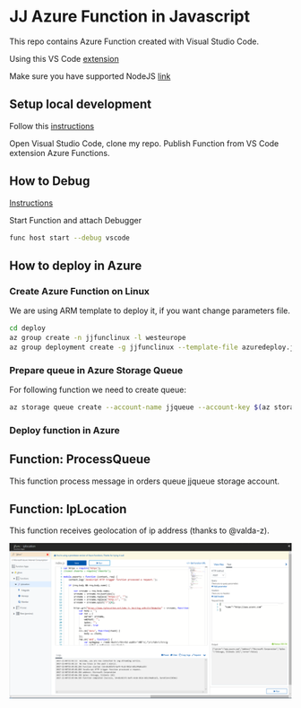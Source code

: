 # JJ Azure Function in Javascript
This repo contains Azure Function created with Visual Studio Code.

Using this VS Code [extension](https://marketplace.visualstudio.com/items?itemName=ms-azuretools.vscode-azurefunctions)

Make sure you have supported NodeJS [link](https://nodejs.org/en/download/package-manager/#debian-and-ubuntu-based-linux-distributions)

## Setup local development
Follow this [instructions](https://docs.microsoft.com/en-us/azure/azure-functions/functions-run-local)

Open Visual Studio Code, clone my repo. Publish Function from VS Code extension Azure Functions.

## How to Debug
[Instructions](https://docs.microsoft.com/en-us/azure/azure-functions/functions-run-local)

Start Function and attach Debugger
```bash
func host start --debug vscode
```

## How to deploy in Azure

### Create Azure Function on Linux

We are using ARM template to deploy it, if you want change parameters file.
```bash
cd deploy
az group create -n jjfunclinux -l westeurope
az group deployment create -g jjfunclinux --template-file azuredeploy.json --parameters azuredeploy-params.json
```

### Prepare queue in Azure Storage Queue

For following function we need to create queue:
```bash
az storage queue create --account-name jjqueue --account-key $(az storage account keys list -g jjfunclinux -n jjqueue --query [0].value -o json) -n orders
```

### Deploy function in Azure



## Function: ProcessQueue

This function process message in orders queue jjqueue storage account.



## Function: IpLocation

This function receives geolocation of ip address (thanks to @valda-z).

![screenshot1](media/snip1.png)
